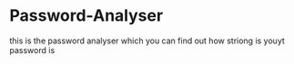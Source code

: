 # Password-Analyser
this is the password analyser which you can find out how striong is youyt password is
